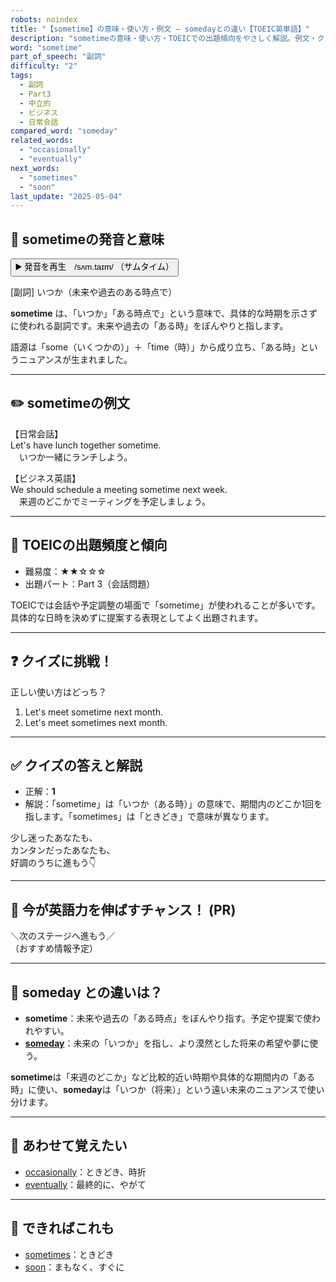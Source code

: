 ```yaml
---
robots: noindex
title: "【sometime】の意味・使い方・例文 ― somedayとの違い【TOEIC英単語】"
description: "sometimeの意味・使い方・TOEICでの出題傾向をやさしく解説。例文・クイズ付きでsomedayとの違いもわかりやすく学べます。"
word: "sometime"
part_of_speech: "副詞"
difficulty: "2"
tags:
  - 副詞
  - Part3
  - 中立的
  - ビジネス
  - 日常会話
compared_word: "someday"
related_words:
  - "occasionally"
  - "eventually"
next_words:
  - "sometimes"
  - "soon"
last_update: "2025-05-04"
---
```


## 🔰 sometimeの発音と意味

<button class="play-audio" onclick="playTTS('sometime')">
  <span class="play-audio-main">
    ▶️ 発音を再生　/sʌm.taɪm/
  </span>
  <span class="play-audio-sub">
    （サムタイム）
  </span>
</button>

[副詞] いつか（未来や過去のある時点で）

**sometime** は、「いつか」「ある時点で」という意味で、具体的な時期を示さずに使われる副詞です。未来や過去の「ある時」をぼんやりと指します。

語源は「some（いくつかの）」＋「time（時）」から成り立ち、「ある時」というニュアンスが生まれました。

---

## ✏️ sometimeの例文

【日常会話】  
Let's have lunch together sometime.  
　いつか一緒にランチしよう。

【ビジネス英語】  
We should schedule a meeting sometime next week.  
　来週のどこかでミーティングを予定しましょう。

---

## 🎯 TOEICの出題頻度と傾向

- 難易度：★★☆☆☆
- 出題パート：Part 3（会話問題）

TOEICでは会話や予定調整の場面で「sometime」が使われることが多いです。具体的な日時を決めずに提案する表現としてよく出題されます。

---

## ❓ クイズに挑戦！

正しい使い方はどっち？

1. Let's meet sometime next month.  
2. Let's meet sometimes next month.

---

## ✅ クイズの答えと解説

- 正解：**1**
- 解説：「sometime」は「いつか（ある時）」の意味で、期間内のどこか1回を指します。「sometimes」は「ときどき」で意味が異なります。

少し迷ったあなたも、  
カンタンだったあなたも、  
好調のうちに進もう👇️

---

## 🚀 今が英語力を伸ばすチャンス！ (PR)

<div class="info-center">
＼次のステージへ進もう／<br>  
（おすすめ情報予定）
</div>

---

## 🤔  someday との違いは？

- **sometime**：未来や過去の「ある時点」をぼんやり指す。予定や提案で使われやすい。
- **[someday](/someday)**：未来の「いつか」を指し、より漠然とした将来の希望や夢に使う。

**sometime**は「来週のどこか」など比較的近い時期や具体的な期間内の「ある時」に使い、**someday**は「いつか（将来）」という遠い未来のニュアンスで使い分けます。

---

## 🧩 あわせて覚えたい

- [occasionally](/occasionally)：ときどき、時折
- [eventually](/eventually)：最終的に、やがて

---

## 📖 できればこれも

- [sometimes](/sometimes)：ときどき
- [soon](/soon)：まもなく、すぐに

<!-- cvid: aid30_bid07 -->
